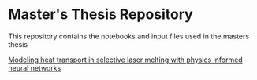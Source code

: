 Master's Thesis Repository
=========================

This repository contains the notebooks and input files used in the masters thesis

[Modeling heat transport in selective laser melting with physics informed neural networks](https://scads.ai/theses/modellierung-der-waermestroemung-in-der-additiven-fertigung-von-metallbauteilen/)
